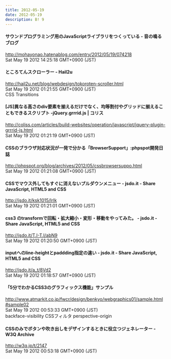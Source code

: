```yaml
---
title: 2012-05-19
date: 2012-05-19
description: B! 9
---
```


#### サウンドプログラミング用のJavaScriptライブラリをつくっている - 音の鳴るブログ
http://mohayonao.hatenablog.com/entry/2012/05/19/074218<br>
Sat May 19 2012 14:25:18 GMT+0900 (JST)<br>


#### ところてんスクローラー - Hail2u
http://hail2u.net/blog/webdesign/tokoroten-scroller.html<br>
Sat May 19 2012 01:21:55 GMT+0900 (JST)<br>
CSS Transitions


####   [JS]異なる高さのdiv要素を揃えるだけでなく、均等割付やグリッドに揃えることもできるスクリプト -jQuery.grrrid.js | コリス
http://coliss.com/articles/build-websites/operation/javascript/jquery-plugin-grrrid-js.html<br>
Sat May 19 2012 01:21:19 GMT+0900 (JST)<br>


#### CSSのブラウザ対応状況が一発で分かる「BrowserSupport」:phpspot開発日誌
http://phpspot.org/blog/archives/2012/05/cssbrowsersuppo.html<br>
Sat May 19 2012 01:21:08 GMT+0900 (JST)<br>


#### CSSでマウス外してもすぐに消えないプルダウンメニュー - jsdo.it - Share JavaScript, HTML5 and CSS
http://jsdo.it/ksk1015/lrIk<br>
Sat May 19 2012 01:21:01 GMT+0900 (JST)<br>


#### css3 のtransformで回転・拡大縮小・変形・移動をやってみた。 - jsdo.it - Share JavaScript, HTML5 and CSS
http://jsdo.it/T.I-T.I/abN9<br>
Sat May 19 2012 01:20:50 GMT+0900 (JST)<br>


#### inputへのline-heightとpaddding指定の違い - jsdo.it - Share JavaScript, HTML5 and CSS
http://jsdo.it/a_t/8Vd2<br>
Sat May 19 2012 01:18:57 GMT+0900 (JST)<br>


#### 「5分でわかるCSS3のグラフィックス機能」サンプル
http://www.atmarkit.co.jp/fwcr/design/benkyo/webgraphics01/sample.html#sample02<br>
Sat May 19 2012 00:53:33 GMT+0900 (JST)<br>
backface-visibility CSSフィルタ perspective-origin


#### CSSのみでボタンや吹き出しをデザインするときに役立つジェネレーター - W3Q Archive
http://w3q.jp/t/2147<br>
Sat May 19 2012 00:53:18 GMT+0900 (JST)<br>


